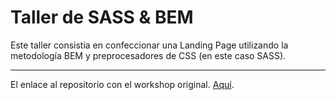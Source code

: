 # Taller de SASS & BEM

Este taller consistía en confeccionar una Landing Page utilizando la metodología BEM y preprocesadores de CSS (en este caso SASS).

---

El enlace al repositorio con el workshop original. [Aquí](https://github.com/teffcode/sass-workshop).
